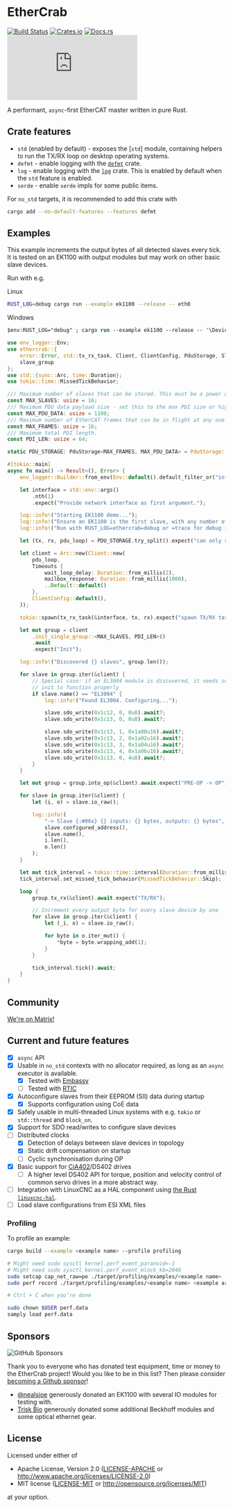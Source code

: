 # EtherCrab

[![Build Status](https://circleci.com/gh/ethercrab-rs/ethercrab/tree/master.svg?style=shield)](https://circleci.com/gh/ethercrab-rs/ethercrab/tree/master)
[![Crates.io](https://img.shields.io/crates/v/ethercrab.svg)](https://crates.io/crates/ethercrab)
[![Docs.rs](https://docs.rs/ethercrab/badge.svg)](https://docs.rs/ethercrab)
[![Matrix chat](https://img.shields.io/matrix/ethercrab:matrix.org)](https://matrix.to/#/#ethercrab:matrix.org)

A performant, `async`-first EtherCAT master written in pure Rust.

## Crate features

- `std` (enabled by default) - exposes the [`std`] module, containing helpers to run the TX/RX
  loop on desktop operating systems.
- `defmt` - enable logging with the [`defmt`](https://docs.rs/defmt) crate.
- `log` - enable logging with the [`log`](https://docs.rs/log) crate. This is enabled by default
  when the `std` feature is enabled.
- `serde` - enable `serde` impls for some public items.

For `no_std` targets, it is recommended to add this crate with

```bash
cargo add --no-default-features --features defmt
```

## Examples

This example increments the output bytes of all detected slaves every tick. It is tested on an
EK1100 with output modules but may work on other basic slave devices.

Run with e.g.

Linux

```bash
RUST_LOG=debug cargo run --example ek1100 --release -- eth0
```

Windows

```ps
$env:RUST_LOG="debug" ; cargo run --example ek1100 --release -- '\Device\NPF_{FF0ACEE6-E8CD-48D5-A399-619CD2340465}'
```

```rust
use env_logger::Env;
use ethercrab::{
    error::Error, std::tx_rx_task, Client, ClientConfig, PduStorage, SlaveGroup, Timeouts,
    slave_group
};
use std::{sync::Arc, time::Duration};
use tokio::time::MissedTickBehavior;

/// Maximum number of slaves that can be stored. This must be a power of 2 greater than 1.
const MAX_SLAVES: usize = 16;
/// Maximum PDU data payload size - set this to the max PDI size or higher.
const MAX_PDU_DATA: usize = 1100;
/// Maximum number of EtherCAT frames that can be in flight at any one time.
const MAX_FRAMES: usize = 16;
/// Maximum total PDI length.
const PDI_LEN: usize = 64;

static PDU_STORAGE: PduStorage<MAX_FRAMES, MAX_PDU_DATA> = PduStorage::new();

#[tokio::main]
async fn main() -> Result<(), Error> {
    env_logger::Builder::from_env(Env::default().default_filter_or("info")).init();

    let interface = std::env::args()
        .nth(1)
        .expect("Provide network interface as first argument.");

    log::info!("Starting EK1100 demo...");
    log::info!("Ensure an EK1100 is the first slave, with any number of modules connected after");
    log::info!("Run with RUST_LOG=ethercrab=debug or =trace for debug information");

    let (tx, rx, pdu_loop) = PDU_STORAGE.try_split().expect("can only split once");

    let client = Arc::new(Client::new(
        pdu_loop,
        Timeouts {
            wait_loop_delay: Duration::from_millis(2),
            mailbox_response: Duration::from_millis(1000),
            ..Default::default()
        },
        ClientConfig::default(),
    ));

    tokio::spawn(tx_rx_task(&interface, tx, rx).expect("spawn TX/RX task"));

    let mut group = client
        .init_single_group::<MAX_SLAVES, PDI_LEN>()
        .await
        .expect("Init");

    log::info!("Discovered {} slaves", group.len());

    for slave in group.iter(&client) {
        // Special case: if an EL3004 module is discovered, it needs some specific config during
        // init to function properly
        if slave.name() == "EL3004" {
            log::info!("Found EL3004. Configuring...");

            slave.sdo_write(0x1c12, 0, 0u8).await?;
            slave.sdo_write(0x1c13, 0, 0u8).await?;

            slave.sdo_write(0x1c13, 1, 0x1a00u16).await?;
            slave.sdo_write(0x1c13, 2, 0x1a02u16).await?;
            slave.sdo_write(0x1c13, 3, 0x1a04u16).await?;
            slave.sdo_write(0x1c13, 4, 0x1a06u16).await?;
            slave.sdo_write(0x1c13, 0, 4u8).await?;
        }
    }

    let mut group = group.into_op(&client).await.expect("PRE-OP -> OP");

    for slave in group.iter(&client) {
        let (i, o) = slave.io_raw();

        log::info!(
            "-> Slave {:#06x} {} inputs: {} bytes, outputs: {} bytes",
            slave.configured_address(),
            slave.name(),
            i.len(),
            o.len()
        );
    }

    let mut tick_interval = tokio::time::interval(Duration::from_millis(5));
    tick_interval.set_missed_tick_behavior(MissedTickBehavior::Skip);

    loop {
        group.tx_rx(&client).await.expect("TX/RX");

        // Increment every output byte for every slave device by one
        for slave in group.iter(&client) {
            let (_i, o) = slave.io_raw();

            for byte in o.iter_mut() {
                *byte = byte.wrapping_add(1);
            }
        }

        tick_interval.tick().await;
    }
}
```

## Community

[We're on Matrix!](https://matrix.to/#/#ethercrab:matrix.org)

## Current and future features

- [x] `async` API
- [x] Usable in `no_std` contexts with no allocator required, as long as an `async` executor is available.
  - [x] Tested with [Embassy](https://embassy.dev)
  - [ ] Tested with [RTIC](https://rtic.rs/2/book/en/)
- [x] Autoconfigure slaves from their EEPROM (SII) data during startup
  - [x] Supports configuration using CoE data
- [x] Safely usable in multi-threaded Linux systems with e.g. `tokio` or `std::thread` and
      `block_on`.
- [x] Support for SDO read/writes to configure slave devices
- [ ] Distributed clocks
  - [x] Detection of delays between slave devices in topology
  - [x] Static drift compensation on startup
  - [ ] Cyclic synchronisation during OP
- [x] Basic support for [CiA402](https://www.can-cia.org/can-knowledge/canopen/cia402/)/DS402 drives
  - [ ] A higher level DS402 API for torque, position and velocity control of common servo drives in
        a more abstract way.
- [ ] Integration with LinuxCNC as a HAL component using
      [the Rust `linuxcnc-hal`](https://github.com/jamwaffles/linuxcnc-hal-rs).
- [ ] Load slave configurations from ESI XML files

### Profiling

To profile an example:

```bash
cargo build --example <example name> --profile profiling

# Might need sudo sysctl kernel.perf_event_paranoid=-1
# Might need sudo sysctl kernel.perf_event_mlock_kb=2048
sudo setcap cap_net_raw=pe ./target/profiling/examples/<example name>
sudo perf record ./target/profiling/examples/<example name> <example args>

# Ctrl + C when you're done

sudo chown $USER perf.data
samply load perf.data
```

## Sponsors

![GitHub Sponsors](https://img.shields.io/github/sponsors/jamwaffles)

Thank you to everyone who has donated test equipment, time or money to the EtherCrab project! Would
you like to be in this list? Then please consider
[becoming a Github sponsor](https://github.com/sponsors/jamwaffles)!

- [@nealsjoe](https://twitter.com/nealsjoe) generously donated an EK1100 with several IO modules for
  testing with.
- [Trisk Bio](https://triskbio.com/) generously donated some additional Beckhoff modules and some
  optical ethernet gear.

## License

Licensed under either of

- Apache License, Version 2.0 ([LICENSE-APACHE](LICENSE-APACHE) or
  http://www.apache.org/licenses/LICENSE-2.0)
- MIT license ([LICENSE-MIT](LICENSE-MIT) or http://opensource.org/licenses/MIT)

at your option.
